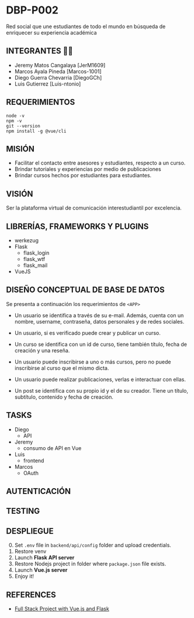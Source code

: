 # **DBP-P002**

Red social que une estudiantes de todo el mundo en búsqueda de enriquecer su experiencia académica

## INTEGRANTES 🙋‍♂️

- Jeremy Matos Cangalaya [JerM1609]
- Marcos Ayala Pineda [Marcos-1001]
- Diego Guerra Chevarria [DiegoGCh]
- Luis Gutierrez [Luis-ntonio]

## REQUERIMIENTOS
```
node -v
npm -v
git --version
npm install -g @vue/cli
``` 

## MISIÓN

- Facilitar el contacto entre asesores y estudiantes, respecto a un curso.
- Brindar tutoriales y experiencias por medio de publicaciones
- Brindar cursos hechos por estudiantes para estudiantes.

## VISIÓN

Ser la plataforma virtual de comunicación interestudiantil por excelencia.

## LIBRERÍAS, FRAMEWORKS Y PLUGINS

- werkezug
- Flask
    - flask_login
    - flask_wtf
    - flask_mail
- VueJS

## DISEÑO CONCEPTUAL DE BASE DE DATOS

Se presenta a continuación los requerimientos de `<APP>`

- Un usuario se identifica a través de su e-mail. Además, cuenta con un nombre, username, contraseña, datos personales y de redes sociales.

- Un usuario, si es verificado puede crear y publicar un curso.

- Un curso se identifica con un id de curso, tiene también título, fecha de creación y una reseña. 

- Un usuario puede inscribirse a uno o más cursos, pero no puede inscribirse al curso que el mismo dicta.

- Un usuario puede realizar publicaciones, verlas e interactuar con ellas.

- Un post se identifica con su propio id y el de su creador. Tiene un título, subtítulo, contenido y fecha de creación.

## TASKS

- Diego
    - API
- Jeremy
    - consumo de API en Vue
- Luis
    - frontend
- Marcos
    - OAuth 

## AUTENTICACIÓN

## TESTING

## DESPLIEGUE

0. Set `.env` file in `backend/api/config` folder and upload credentials.
1. Restore venv
2. Launch **Flask API server** 
3. Restore Nodejs project in folder where `package.json` file exists.
4. Launch **Vue.js server**    
5. Enjoy it!

## REFERENCES

- [Full Stack Project with Vue.js and Flask](https://www.youtube.com/watch?v=lenV5aVOMp8)
